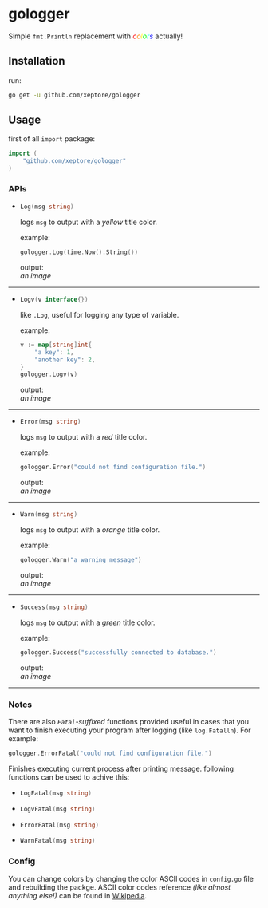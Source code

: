 # gologger
Simple `fmt.Println` replacement with _<span style="color:#ff0000;">c</span><span style="color:#ff7f00;">o</span><span style="color:#ffff00;">l</span><span style="color:#00ff00;">o</span><span style="color:#00ffff;">r</span><span style="color:#0000ff;">s</span>_ actually!

## Installation
run:
```bash
go get -u github.com/xeptore/gologger
```

## Usage
first of all `import` package:
```go
import (
	"github.com/xeptore/gologger"
)
```
### APIs
*
	```go
	Log(msg string)
	```
	logs `msg` to output  with a _yellow_ title color.  
	  
	example:
	```go
	gologger.Log(time.Now().String())
	```
	output:  
	_an image_

-------
*
	```go
	Logv(v interface{})
	```
	like `.Log`, useful for logging any type of variable.  
	  
	example:
	```go
	v := map[string]int{
		"a key": 1,
		"another key": 2,
	}
	gologger.Logv(v)
	```
	output:  
	_an image_

------
*
	```go
	Error(msg string)
	```
	logs `msg` to output  with a _red_ title color.  
	  
	example:
	```go
	gologger.Error("could not find configuration file.")
	```
	output:  
	_an image_

---
*
	```go
	Warn(msg string)
	```
	logs `msg` to output  with a _orange_ title color.  
	  
	example:
	```go
	gologger.Warn("a warning message")
	```
	output:  
	_an image_

----
*
	```go
	Success(msg string)
	```
	logs `msg` to output  with a _green_ title color.  
	  
	example:
	```go
	gologger.Success("successfully connected to database.")
	```
	output:  
	_an image_

---

### Notes
 There are also _`Fatal`-suffixed_ functions provided useful in cases that you want to finish executing your program after logging (like ```log.Fatalln```).
 For example:
```go
gologger.ErrorFatal("could not find configuration file.")
```
Finishes executing current process after printing message.
following functions can be used to achive this:

*
	```go
	LogFatal(msg string)
	```
*
	```go
	LogvFatal(msg string)
	```
*
	```go
	ErrorFatal(msg string)
	```
*
	```go
	WarnFatal(msg string)
	```

### Config
You can change colors by changing the color ASCII codes in `config.go` file and rebuilding the packge.
ASCII color codes reference _(like almost anything else!)_ can be found in [Wikipedia](https://en.wikipedia.org/wiki/ANSI_escape_code#8-bit).
